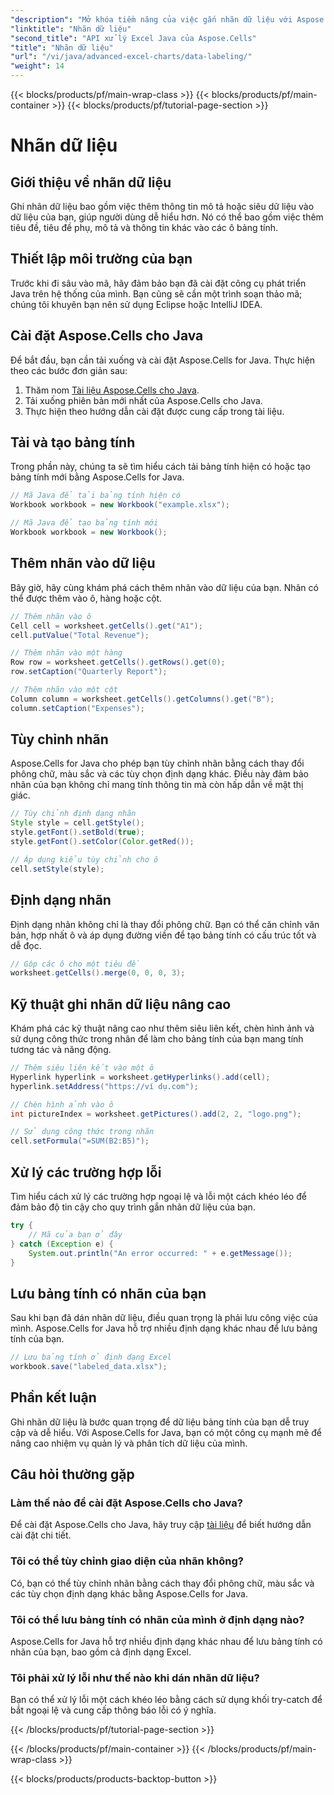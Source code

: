 ```yaml
---
"description": "Mở khóa tiềm năng của việc gắn nhãn dữ liệu với Aspose.Cells cho Java. Tìm hiểu các kỹ thuật từng bước."
"linktitle": "Nhãn dữ liệu"
"second_title": "API xử lý Excel Java của Aspose.Cells"
"title": "Nhãn dữ liệu"
"url": "/vi/java/advanced-excel-charts/data-labeling/"
"weight": 14
---
```


{{< blocks/products/pf/main-wrap-class >}}
{{< blocks/products/pf/main-container >}}
{{< blocks/products/pf/tutorial-page-section >}}

# Nhãn dữ liệu


## Giới thiệu về nhãn dữ liệu

Ghi nhãn dữ liệu bao gồm việc thêm thông tin mô tả hoặc siêu dữ liệu vào dữ liệu của bạn, giúp người dùng dễ hiểu hơn. Nó có thể bao gồm việc thêm tiêu đề, tiêu đề phụ, mô tả và thông tin khác vào các ô bảng tính.

## Thiết lập môi trường của bạn

Trước khi đi sâu vào mã, hãy đảm bảo bạn đã cài đặt công cụ phát triển Java trên hệ thống của mình. Bạn cũng sẽ cần một trình soạn thảo mã; chúng tôi khuyên bạn nên sử dụng Eclipse hoặc IntelliJ IDEA.

## Cài đặt Aspose.Cells cho Java

Để bắt đầu, bạn cần tải xuống và cài đặt Aspose.Cells for Java. Thực hiện theo các bước đơn giản sau:

1. Thăm nom [Tài liệu Aspose.Cells cho Java](https://reference.aspose.com/cells/java/).
2. Tải xuống phiên bản mới nhất của Aspose.Cells cho Java.
3. Thực hiện theo hướng dẫn cài đặt được cung cấp trong tài liệu.

## Tải và tạo bảng tính

Trong phần này, chúng ta sẽ tìm hiểu cách tải bảng tính hiện có hoặc tạo bảng tính mới bằng Aspose.Cells for Java.

```java
// Mã Java để tải bảng tính hiện có
Workbook workbook = new Workbook("example.xlsx");

// Mã Java để tạo bảng tính mới
Workbook workbook = new Workbook();
```

## Thêm nhãn vào dữ liệu

Bây giờ, hãy cùng khám phá cách thêm nhãn vào dữ liệu của bạn. Nhãn có thể được thêm vào ô, hàng hoặc cột.

```java
// Thêm nhãn vào ô
Cell cell = worksheet.getCells().get("A1");
cell.putValue("Total Revenue");

// Thêm nhãn vào một hàng
Row row = worksheet.getCells().getRows().get(0);
row.setCaption("Quarterly Report");

// Thêm nhãn vào một cột
Column column = worksheet.getCells().getColumns().get("B");
column.setCaption("Expenses");
```

## Tùy chỉnh nhãn

Aspose.Cells for Java cho phép bạn tùy chỉnh nhãn bằng cách thay đổi phông chữ, màu sắc và các tùy chọn định dạng khác. Điều này đảm bảo nhãn của bạn không chỉ mang tính thông tin mà còn hấp dẫn về mặt thị giác.

```java
// Tùy chỉnh định dạng nhãn
Style style = cell.getStyle();
style.getFont().setBold(true);
style.getFont().setColor(Color.getRed());

// Áp dụng kiểu tùy chỉnh cho ô
cell.setStyle(style);
```

## Định dạng nhãn

Định dạng nhãn không chỉ là thay đổi phông chữ. Bạn có thể căn chỉnh văn bản, hợp nhất ô và áp dụng đường viền để tạo bảng tính có cấu trúc tốt và dễ đọc.

```java
// Gộp các ô cho một tiêu đề
worksheet.getCells().merge(0, 0, 0, 3);
```

## Kỹ thuật ghi nhãn dữ liệu nâng cao

Khám phá các kỹ thuật nâng cao như thêm siêu liên kết, chèn hình ảnh và sử dụng công thức trong nhãn để làm cho bảng tính của bạn mang tính tương tác và năng động.

```java
// Thêm siêu liên kết vào một ô
Hyperlink hyperlink = worksheet.getHyperlinks().add(cell);
hyperlink.setAddress("https://ví dụ.com");

// Chèn hình ảnh vào ô
int pictureIndex = worksheet.getPictures().add(2, 2, "logo.png");

// Sử dụng công thức trong nhãn
cell.setFormula("=SUM(B2:B5)");
```

## Xử lý các trường hợp lỗi

Tìm hiểu cách xử lý các trường hợp ngoại lệ và lỗi một cách khéo léo để đảm bảo độ tin cậy cho quy trình gắn nhãn dữ liệu của bạn.

```java
try {
    // Mã của bạn ở đây
} catch (Exception e) {
    System.out.println("An error occurred: " + e.getMessage());
}
```

## Lưu bảng tính có nhãn của bạn

Sau khi bạn đã dán nhãn dữ liệu, điều quan trọng là phải lưu công việc của mình. Aspose.Cells for Java hỗ trợ nhiều định dạng khác nhau để lưu bảng tính của bạn.

```java
// Lưu bảng tính ở định dạng Excel
workbook.save("labeled_data.xlsx");
```

## Phần kết luận

Ghi nhãn dữ liệu là bước quan trọng để dữ liệu bảng tính của bạn dễ truy cập và dễ hiểu. Với Aspose.Cells for Java, bạn có một công cụ mạnh mẽ để nâng cao nhiệm vụ quản lý và phân tích dữ liệu của mình.

## Câu hỏi thường gặp

### Làm thế nào để cài đặt Aspose.Cells cho Java?

Để cài đặt Aspose.Cells cho Java, hãy truy cập [tài liệu](https://reference.aspose.com/cells/java/) để biết hướng dẫn cài đặt chi tiết.

### Tôi có thể tùy chỉnh giao diện của nhãn không?

Có, bạn có thể tùy chỉnh nhãn bằng cách thay đổi phông chữ, màu sắc và các tùy chọn định dạng khác bằng Aspose.Cells for Java.

### Tôi có thể lưu bảng tính có nhãn của mình ở định dạng nào?

Aspose.Cells for Java hỗ trợ nhiều định dạng khác nhau để lưu bảng tính có nhãn của bạn, bao gồm cả định dạng Excel.

### Tôi phải xử lý lỗi như thế nào khi dán nhãn dữ liệu?

Bạn có thể xử lý lỗi một cách khéo léo bằng cách sử dụng khối try-catch để bắt ngoại lệ và cung cấp thông báo lỗi có ý nghĩa.

{{< /blocks/products/pf/tutorial-page-section >}}

{{< /blocks/products/pf/main-container >}}
{{< /blocks/products/pf/main-wrap-class >}}

{{< blocks/products/products-backtop-button >}}
